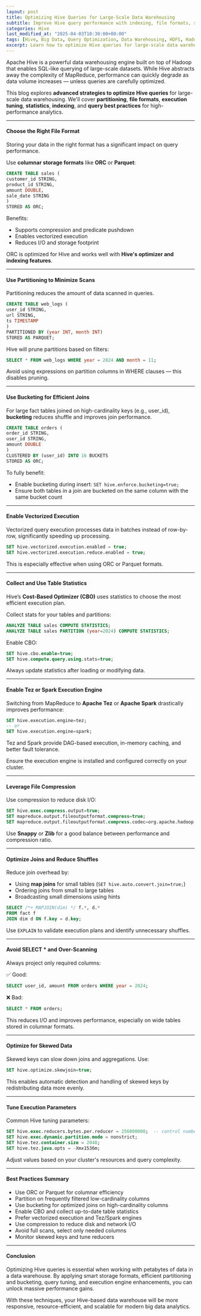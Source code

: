 ```yaml
---
layout: post
title: Optimizing Hive Queries for Large-Scale Data Warehousing
subtitle: Improve Hive query performance with indexing, file formats, statistics, partitioning, and query tuning
categories: Hive
last_modified_at: "2025-04-03T10:30:00+00:00"
tags: [Hive, Big Data, Query Optimization, Data Warehousing, HDFS, Hadoop, ORC, Parquet]
excerpt: Learn how to optimize Hive queries for large-scale data warehousing. Explore techniques such as partitioning, vectorized execution, cost-based optimization, file formats, and execution tuning for faster analytics.
---
```

Apache Hive is a powerful data warehousing engine built on top of Hadoop that enables SQL-like querying of large-scale datasets. While Hive abstracts away the complexity of MapReduce, performance can quickly degrade as data volume increases — unless queries are carefully optimized.

This blog explores **advanced strategies to optimize Hive queries** for large-scale data warehousing. We'll cover **partitioning**, **file formats**, **execution tuning**, **statistics**, **indexing**, and **query best practices** for high-performance analytics.

---

#### Choose the Right File Format

Storing your data in the right format has a significant impact on query performance.

Use **columnar storage formats** like **ORC** or **Parquet**:

```sql
CREATE TABLE sales (
customer_id STRING,
product_id STRING,
amount DOUBLE,
sale_date STRING
)
STORED AS ORC;
```

Benefits:
- Supports compression and predicate pushdown
- Enables vectorized execution
- Reduces I/O and storage footprint

ORC is optimized for Hive and works well with **Hive's optimizer and indexing features**.

---

#### Use Partitioning to Minimize Scans

Partitioning reduces the amount of data scanned in queries.

```sql
CREATE TABLE web_logs (
user_id STRING,
url STRING,
ts TIMESTAMP
)
PARTITIONED BY (year INT, month INT)
STORED AS PARQUET;
```

Hive will prune partitions based on filters:

```sql
SELECT * FROM web_logs WHERE year = 2024 AND month = 11;
```

Avoid using expressions on partition columns in WHERE clauses — this disables pruning.

---

#### Use Bucketing for Efficient Joins

For large fact tables joined on high-cardinality keys (e.g., user_id), **bucketing** reduces shuffle and improves join performance.

```sql
CREATE TABLE orders (
order_id STRING,
user_id STRING,
amount DOUBLE
)
CLUSTERED BY (user_id) INTO 16 BUCKETS
STORED AS ORC;
```

To fully benefit:
- Enable bucketing during insert: `SET hive.enforce.bucketing=true;`
- Ensure both tables in a join are bucketed on the same column with the same bucket count

---

#### Enable Vectorized Execution

Vectorized query execution processes data in batches instead of row-by-row, significantly speeding up processing.

```sql
SET hive.vectorized.execution.enabled = true;
SET hive.vectorized.execution.reduce.enabled = true;
```

This is especially effective when using ORC or Parquet formats.

---

#### Collect and Use Table Statistics

Hive’s **Cost-Based Optimizer (CBO)** uses statistics to choose the most efficient execution plan.

Collect stats for your tables and partitions:

```sql
ANALYZE TABLE sales COMPUTE STATISTICS;
ANALYZE TABLE sales PARTITION (year=2024) COMPUTE STATISTICS;
```

Enable CBO:

```sql
SET hive.cbo.enable=true;
SET hive.compute.query.using.stats=true;
```

Always update statistics after loading or modifying data.

---

#### Enable Tez or Spark Execution Engine

Switching from MapReduce to **Apache Tez** or **Apache Spark** drastically improves performance:

```sql
SET hive.execution.engine=tez;
-- or
SET hive.execution.engine=spark;
```

Tez and Spark provide DAG-based execution, in-memory caching, and better fault tolerance.

Ensure the execution engine is installed and configured correctly on your cluster.

---

#### Leverage File Compression

Use compression to reduce disk I/O:

```sql
SET hive.exec.compress.output=true;
SET mapreduce.output.fileoutputformat.compress=true;
SET mapreduce.output.fileoutputformat.compress.codec=org.apache.hadoop.io.compress.SnappyCodec;
```

Use **Snappy** or **Zlib** for a good balance between performance and compression ratio.

---

#### Optimize Joins and Reduce Shuffles

Reduce join overhead by:
- Using **map joins** for small tables (`SET hive.auto.convert.join=true;`)
- Ordering joins from small to large tables
- Broadcasting small dimensions using hints

```sql
SELECT /*+ MAPJOIN(dim) */ f.*, d.*
FROM fact f
JOIN dim d ON f.key = d.key;
```

Use `EXPLAIN` to validate execution plans and identify unnecessary shuffles.

---

#### Avoid SELECT * and Over-Scanning

Always project only required columns:

✅ Good:
```sql
SELECT user_id, amount FROM orders WHERE year = 2024;
```

❌ Bad:
```sql
SELECT * FROM orders;
```

This reduces I/O and improves performance, especially on wide tables stored in columnar formats.

---

#### Optimize for Skewed Data

Skewed keys can slow down joins and aggregations. Use:

```sql
SET hive.optimize.skewjoin=true;
```

This enables automatic detection and handling of skewed keys by redistributing data more evenly.

---

#### Tune Execution Parameters

Common Hive tuning parameters:

```sql
SET hive.exec.reducers.bytes.per.reducer = 256000000;  -- control number of reducers
SET hive.exec.dynamic.partition.mode = nonstrict;
SET hive.tez.container.size = 2048;
SET hive.tez.java.opts = -Xmx1536m;
```

Adjust values based on your cluster's resources and query complexity.

---

#### Best Practices Summary

- Use ORC or Parquet for columnar efficiency
- Partition on frequently filtered low-cardinality columns
- Use bucketing for optimized joins on high-cardinality columns
- Enable CBO and collect up-to-date table statistics
- Prefer vectorized execution and Tez/Spark engines
- Use compression to reduce disk and network I/O
- Avoid full scans, select only needed columns
- Monitor skewed keys and tune reducers

---

#### Conclusion

Optimizing Hive queries is essential when working with petabytes of data in a data warehouse. By applying smart storage formats, efficient partitioning and bucketing, query tuning, and execution engine enhancements, you can unlock massive performance gains.

With these techniques, your Hive-based data warehouse will be more responsive, resource-efficient, and scalable for modern big data analytics.
